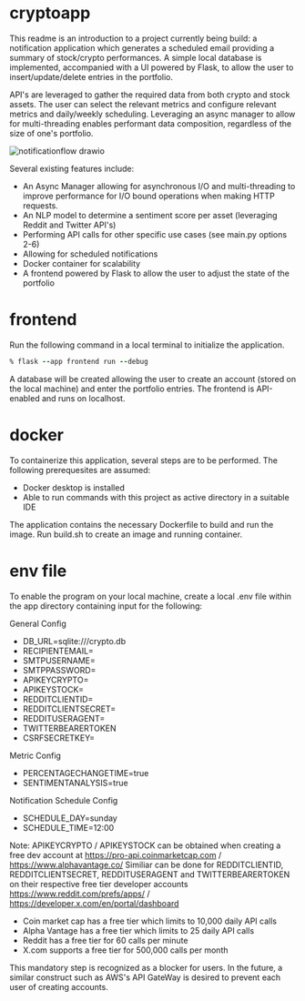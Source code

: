 # cryptoapp

This readme is an introduction to a project currently being build: a notification application which generates a scheduled email providing a summary of stock/crypto performances. A simple local database is implemented, accompanied with a UI powered by Flask, to allow the user to insert/update/delete entries in the portfolio.

API's are leveraged to gather the required data from both crypto and stock assets. The user can select the relevant metrics and configure relevant metrics and daily/weekly scheduling. Leveraging an async manager to allow for multi-threading enables performant data composition, regardless of the size of one's portfolio.

![notificationflow drawio](https://github.com/lawrencemulders/cryptoapp/assets/80403668/bc434dbf-02ce-404e-8bf4-6d85fe5c0578)

Several existing features include:
- An Async Manager allowing for asynchronous I/O and multi-threading to improve performance for I/O bound operations when making HTTP requests.
- An NLP model to determine a sentiment score per asset (leveraging Reddit and Twitter API's)
- Performing API calls for other specific use cases (see main.py options 2-6)
- Allowing for scheduled notifications
- Docker container for scalability
- A frontend powered by Flask to allow the user to adjust the state of the portfolio

# frontend

Run the following command in a local terminal to initialize the application.

```ruby
% flask --app frontend run --debug
```

A database will be created allowing the user to create an account (stored on the local machine) and enter the portfolio entries. The frontend is API-enabled and runs on localhost.

# docker

To containerize this application, several steps are to be performed. The following prerequesites are assumed:
- Docker desktop is installed
- Able to run commands with this project as active directory in a suitable IDE

The application contains the necessary Dockerfile to build and run the image. Run build.sh to create an image and running container.

# env file

To enable the program on your local machine, create a local .env file within the app directory containing input for the following:

General Config
- DB_URL=sqlite:///crypto.db
- RECIPIENTEMAIL=
- SMTPUSERNAME=
- SMTPPASSWORD=
- APIKEYCRYPTO=
- APIKEYSTOCK=
- REDDITCLIENTID=
- REDDITCLIENTSECRET=
- REDDITUSERAGENT=
- TWITTERBEARERTOKEN
- CSRFSECRETKEY=

Metric Config
- PERCENTAGECHANGETIME=true
- SENTIMENTANALYSIS=true

Notification Schedule Config
- SCHEDULE_DAY=sunday
- SCHEDULE_TIME=12:00

Note: APIKEYCRYPTO / APIKEYSTOCK can be obtained when creating a free dev account at https://pro-api.coinmarketcap.com / https://www.alphavantage.co/
Similiar can be done for REDDITCLIENTID, REDDITCLIENTSECRET, REDDITUSERAGENT and TWITTERBEARERTOKEN on their respective free tier developer accounts https://www.reddit.com/prefs/apps/ / https://developer.x.com/en/portal/dashboard
- Coin market cap has a free tier which limits to 10,000 daily API calls
- Alpha Vantage has a free tier which limits to 25 daily API calls
- Reddit has a free tier for 60 calls per minute
- X.com supports a free tier for 500,000 calls per month

This mandatory step is recognized as a blocker for users. In the future, a similar construct such as AWS's API GateWay is desired to prevent each user of creating accounts.
